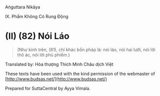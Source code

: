 Aṅguttara Nikāya

IX. Phẩm Không Có Rung Ðộng

# (II) (82) Nói Láo

> (Như kinh trên, (81), chỉ khác bốn pháp là: nói láo, nói hai lưỡi, nói lời thô ác, nói lời phù phiếm.)

Translated by: Hòa thượng Thích Minh Châu dịch Việt

These texts have been used with the kind permission of the webmaster of [http://www.budsas.net/](http://www.budsas.net/)

Prepared for SuttaCentral by Ayya Vimala.